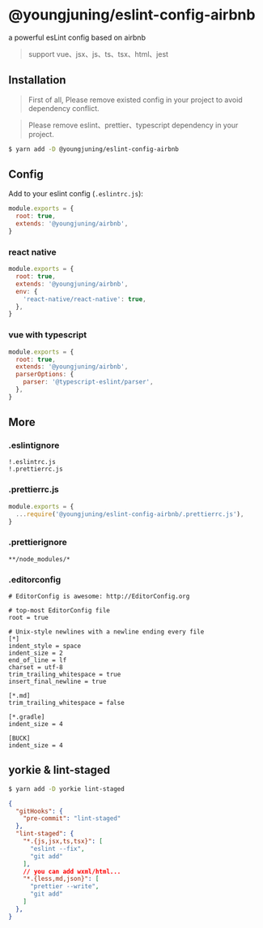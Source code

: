 # @youngjuning/eslint-config-airbnb

a powerful esLint config based on airbnb

> support vue、jsx、js、ts、tsx、html、jest

## Installation

> First of all, Please remove existed config in your project to avoid dependency conflict.

> Please remove eslint、prettier、typescript dependency in your project.

```sh
$ yarn add -D @youngjuning/eslint-config-airbnb
```

## Config

Add to your eslint config (`.eslintrc.js`):

```js
module.exports = {
  root: true,
  extends: '@youngjuning/airbnb',
}
```

### react native

```js
module.exports = {
  root: true,
  extends: '@youngjuning/airbnb',
  env: {
    'react-native/react-native': true,
  },
}
```

### vue with typescript

```js
module.exports = {
  root: true,
  extends: '@youngjuning/airbnb',
  parserOptions: {
    parser: '@typescript-eslint/parser',
  },
}
```

## More

### .eslintignore

```
!.eslintrc.js
!.prettierrc.js
```

### .prettierrc.js

```js
module.exports = {
  ...require('@youngjuning/eslint-config-airbnb/.prettierrc.js'),
}
```

### .prettierignore

```
**/node_modules/*
```

### .editorconfig

```
# EditorConfig is awesome: http://EditorConfig.org

# top-most EditorConfig file
root = true

# Unix-style newlines with a newline ending every file
[*]
indent_style = space
indent_size = 2
end_of_line = lf
charset = utf-8
trim_trailing_whitespace = true
insert_final_newline = true

[*.md]
trim_trailing_whitespace = false

[*.gradle]
indent_size = 4

[BUCK]
indent_size = 4
```

## yorkie & lint-staged

```sh
$ yarn add -D yorkie lint-staged
```

```json
{
  "gitHooks": {
    "pre-commit": "lint-staged"
  },
  "lint-staged": {
    "*.{js,jsx,ts,tsx}": [
      "eslint --fix",
      "git add"
    ],
    // you can add wxml/html...
    "*.{less,md,json}": [
      "prettier --write",
      "git add"
    ]
  },
}
```
